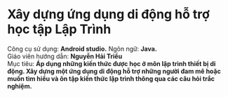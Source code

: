 # Xây dựng ứng dụng di động hỗ trợ học tập Lập Trình
Công cụ sử dụng: **Android studio.**
Ngôn ngữ: **Java.**  
Giáo viên hướng dẫn: **Nguyễn Hải Triều**  
Mục tiêu: **Áp dụng những kiến thức được học ở môn lập trình thiết bị di động. Xây dựng một ứng dụng di động hỗ trợ những người đam mê hoặc muốn tìm hiểu và ôn tập kiến thức lập trình thông qua các câu hỏi trắc nghiệm.**
